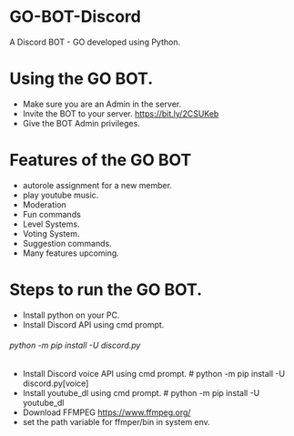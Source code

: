 # GO-BOT-Discord
A Discord BOT - GO developed using Python.

# Using the GO BOT.

 - Make sure you are an Admin in the server.
 - Invite the BOT to your server. https://bit.ly/2CSUKeb
 - Give the BOT Admin privileges.

# Features of the GO BOT
 
 - autorole assignment for a new member.
 - play youtube music.
 - Moderation
 - Fun commands
 - Level Systems.
 - Voting System.
 - Suggestion commands.
 - Many features upcoming.


# Steps to run the GO BOT.
 
- Install python on your PC.
- Install Discord API using cmd prompt. 
###### python -m pip install -U discord.py
- Install Discord voice API using cmd prompt. # python -m pip install -U discord.py[voice]
- Install youtube_dl using cmd prompt. # python -m pip install -U youtube_dl 
- Download FFMPEG https://www.ffmpeg.org/
- set the path variable for ffmper/bin in system env.

